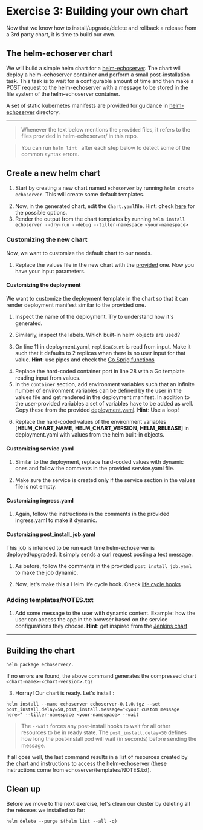 # Exercise 3: Building your own chart

Now that we know how to install/upgrade/delete and rollback a release from a 3rd party chart, it is time to build our own.

## The helm-echoserver chart

We will build a simple helm chart for a [helm-echoserver](https://github.com/Praqma/helm-echoserver). The chart will deploy a helm-echoserver container and perform a small post-installation task. This task is to wait for a configurable amount of time and then make a POST request to the helm-echoserver with a message to be stored in the file system of the helm-echoserver container.

A set of static kubernetes manifests are provided for guidance in [helm-echoserver](helm-echoserver) directory.

---

> Whenever the text below mentions the `provided` files, it refers to the files provided in helm-echoserver/ in this repo.

> You can run `helm lint ` after each step below to detect some of the common syntax errors.


## Create a new helm chart

<!-- We will start from the regular yaml manifests for deploying helm-echoserver. These are available in the `helm-echoserver` directory. There is also a `values.yaml` file where the user input will be provided.  -->

1. Start by creating a new chart named `echoserver` by running `helm create echoserver`. This will create some default templates. 
<!-- 2. Replace the generated `values.yaml` with the one provided in this repo (helm-echoserver/values.yaml)  -->
2. Now, in the generated chart, edit the `Chart.yaml`file. Hint: check [here](https://docs.helm.sh/developing_charts/#the-chart-yaml-file) for the possible options.
3. Render the output from the chart templates by running `helm install echoserver --dry-run --debug --tiller-namespace <your-namespace>`


### Customizing the new chart

Now, we want to customize the default chart to our needs. 
<!-- Convert the provided `deployment.yaml` to a helm template in the new chart (echoserver/templates/deployment.yaml) to satisfy the following requirements: -->

1. Replace the values file in the new chart with the [provided](helm-echoserver/values.yaml) one. Now you have your input parameters.

#### Customizing the deployment
We want to customize the deployment template in the chart so that it can render deployment manifest similar to the provided one.

1. Inspect the name of the deployment. Try to understand how it's generated.
<!-- 1. Choose a dynamic `name` pattern for this deployment. Keep in mind that multiple releases could be installed from this chart in the same cluster. -->

<!-- 2. Make the values in the `labels` section dynamic. **Hint**: utilize Helm's [built-in objects](https://docs.helm.sh/chart_template_guide/#built-in-objects) -->
2. Similarly, inspect the labels. Which built-in helm objects are used?
<!-- 3. Make the number of replicas value taken from the user input (the values file). Also, if the user input for this value is empty, make it default to 1. **Hint**: check the [Go Sprig functions](http://masterminds.github.io/sprig/) -->
3. On line 11 in deployment.yaml, `replicaCount` is read from input. Make it such that it defaults to 2 replicas when there is no user input for that value. **Hint**: use pipes and check the [Go Sprig functions](http://masterminds.github.io/sprig/)

<!-- 4. Now, the same labels block is repeated in Line 15 with hard coded values. Why not create a reusable template and inject it where needed instead. **Hint**: create a [named template](https://docs.helm.sh/chart_template_guide/#named-templates) and add it to your _helpers.tpl -->
4. Replace the hard-coded container port in line 28 with a Go template reading input from values.
5. In the `container` section, add environment variables such that an infinite number of environment variables can be defined by the user in the values file and get rendered in the deployment manifest. In addition to the user-provided variables a set of variables have to be added as well. Copy these from the provided [deployment.yaml](helm-echoserver/deployment.yaml). **Hint**: Use a loop!
<!-- 5. In the `container` section, replace the hard-coded values with Go templates to read the user input. Also, make suer the `env` section can read all environment variables (an unlimited number) passed from the user input (values file). **Hint**: check out the [Flow control](https://docs.helm.sh/chart_template_guide/#flow-control) support. -->

6. Replace the hard-coded values of the environment variables [__HELM_CHART_NAME__, __HELM_CHART_VERSION__, __HELM_RELEASE__] in deployment.yaml with values from the helm built-in objects.


#### Customizing service.yaml

1. Similar to the deployment, replace hard-coded values with dynamic ones and follow the comments in the provided service.yaml file.

2. Make sure the service is created only if the service section in the values file is not empty. 

#### Customizing ingress.yaml

1. Again, follow the instructions in the comments in the provided ingress.yaml to make it dynamic.

#### Customizing  post_install_job.yaml

This job is intended to be run each time helm-echoserver is deployed/upgraded. It simply sends a curl request posting a text message.

1. As before, follow the comments in the provided `post_install_job.yaml` to make the job dynamic.

2. Now, let's make this a Helm life cycle hook. Check [life cycle hooks](https://helm.sh/docs/topics/charts_hooks/#writing-a-hook)


### Adding templates/NOTES.txt

1. Add some message to the user with dynamic content. Example: how the user can access the app in the browser based on the service configurations they choose. **Hint**: get inspired from the [Jenkins chart](https://github.com/kubernetes/charts/blob/master/stable/jenkins/templates/NOTES.txt)

----

## Building the chart

```
helm package echoserver/.
```
If no errors are found, the above command generates the compressed chart `<chart-name>-<chart-version>.tgz`

3. Horray! Our chart is ready. Let's install :

```
helm install --name echoserver echoserver-0.1.0.tgz --set post_install.delay=50,post_install.message="<your custom message here>" --tiller-namespace <your-namespace> --wait
```

> The `--wait` forces any post-install hooks to wait for all other resources to be in ready state.
> The `post_install.delay=50` defines how long the post-install pod will wait (in seconds) before sending the message.

If all goes well, the last command results in a list of resources created by the chart and instructions to access the helm-echoserver (these instructions come from echoserver/templates/NOTES.txt).

## Clean up

Before we move to the next exercise, let's clean our cluster by deleting all the releases we installed so far:

```
helm delete --purge $(helm list --all -q)
```